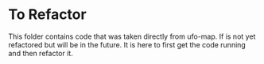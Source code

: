 # To Refactor
This folder contains code that was taken directly from ufo-map.
If is not yet refactored but will be in the future. It is here to first get the code running and then refactor it.
